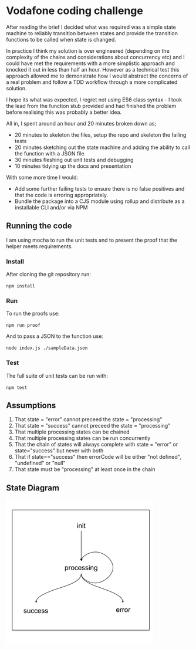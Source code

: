# Vodafone coding challenge

After reading the brief I decided what was required was a simple state machine to reliably transition between states and provide the transition functions to be called when state is changed. 

In practice I think my solution is over engineered (depending on the complexity of the chains and considerations about concurrency etc) and I could have met the requirements with a more simplistic approach and knocked it out in less than half an hour. However as a technical test this approach allowed me to demonstrate how I would abstract the concerns of a real problem and follow a TDD workflow through a more complicated solution.

I hope its what was expected, I regret not using ES6 class syntax - I took the lead from the function stub provided and had finished the problem before realising this was probably a better idea.

All in, I spent around an hour and 20 minutes broken down as; 
- 20 minutes to skeleton the files, setup the repo and skeleton the failing tests
- 20 minutes sketching out the state machine and adding the ability to call the function with a JSON file
- 30 minutes fleshing out unit tests and debugging
- 10 minutes tidying up the docs and presentation

With some more time I would:
- Add some further failing tests to ensure there is no false positives and that the code is erroring appropriately.
- Bundle the package into a CJS module using rollup and distribute as a installable CLI and/or via NPM

## Running the code
I am using mocha to run the unit tests and to present the proof that the helper meets requirements.

### Install
After cloning the git repository run:

`npm install`

### Run
To run the proofs use:

`npm run proof`

And to pass a JSON to the function use:

`node index.js ./sampleData.json`

### Test
The full suite of unit tests can be run with:

`npm test`

## Assumptions
1) That state = "error" cannot preceed the state = "processing"
2) That state = "success" cannot preceed the state = "processing"
3) That multiple processing states can be chained
4) That multiple processing states can be run concurrently
4) That the chain of states will always complete with state = "error" or state="success" but never with both
5) That if state=="success" then errorCode will be either "not defined", "undefined" or "null"
6) That state must be "processing" at least once in the chain


## State Diagram
![State Diagram](./state_diagram.png)